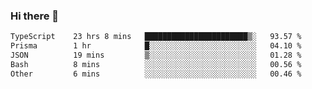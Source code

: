 ### Hi there 🌱
<!--START_SECTION:waka-->

```txt
TypeScript    23 hrs 8 mins   ███████████████████████▒░   93.57 %
Prisma        1 hr            █░░░░░░░░░░░░░░░░░░░░░░░░   04.10 %
JSON          19 mins         ▒░░░░░░░░░░░░░░░░░░░░░░░░   01.28 %
Bash          8 mins          ░░░░░░░░░░░░░░░░░░░░░░░░░   00.56 %
Other         6 mins          ░░░░░░░░░░░░░░░░░░░░░░░░░   00.46 %
```

<!--END_SECTION:waka-->
<!--
**Dieg0raf/Dieg0raf** is a ✨ _special_ ✨ repository because its `README.md` (this file) appears on your GitHub profile.

Here are some ideas to get you started:

- 🔭 I’m currently working on ...
- 🌱 I’m currently learning ...
- 👯 I’m looking to collaborate on ...
- 🤔 I’m looking for help with ...
- 💬 Ask me about ...
- 📫 How to reach me: ...
- 😄 Pronouns: ...
- ⚡ Fun fact: ...
-->

